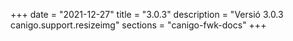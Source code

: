 +++
date        = "2021-12-27"
title       = "3.0.3"
description = "Versió 3.0.3 canigo.support.resizeimg"
sections    = "canigo-fwk-docs"
+++